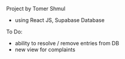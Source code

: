 

Project by Tomer Shmul
- using React JS, Supabase Database

To Do:
- ability to resolve / remove entries from DB
- new view for complaints
